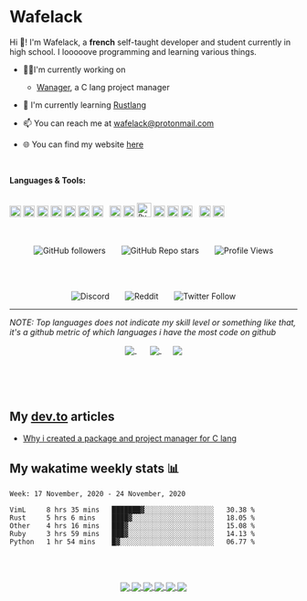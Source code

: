 # Wafelack

Hi 🖖!
I'm Wafelack, a <b>french</b> self-taught developer and student currently in high school. I looooove programming and learning various things.
<br>

- 👩‍💻I'm currently working on 
  - [Wanager](https://github.com/Wmanage/wng), a C lang project manager
 
- 🌱 I'm currently learning [Rustlang](https://rust-lang.org)
- 📫 You can reach me at [wafelack@protonmail.com](mailto:wafelack@protonmail.com)
- 🌐 You can find my website [here](https://wafelack.fr)

 <br>


**Languages & Tools:**<br><br>


<code alt="Rustlang"><a href="https://rust-lang.com"><img width=20 alt="Rustlang" src="https://reach.rust-lang.org/static/rust-logo-white.png" title="The Rust programming language"/></a></code>
<code><a href="https://python.org"><img width=20 alt="python" src="https://external-content.duckduckgo.com/iu/?u=https%3A%2F%2Fupload.wikimedia.org%2Fwikipedia%2Fcommons%2Fthumb%2Fc%2Fc3%2FPython-logo-notext.svg%2F1200px-Python-logo-notext.svg.png&f=1&nofb=1" title="Python"/></a></code>
<code><a href="https://developer.mozilla.org/en-US/docs/Web/CSS"><img width=20 alt="css" src="https://cdn.freebiesupply.com/logos/large/2x/css-3-logo-png-transparent.png" title="Cascading Style Sheets"/></a></code>
<code alt="Clang"><img width=20 alt="Clang" src="https://www.seekpng.com/png/full/353-3535324_c-programming-language-icon.png" title="The C Programming language"/></code>
<code><a href="https://developer.mozilla.org/en-US/docs/Web/HTML"><img width=20 alt="html" src="https://seeklogo.com/images/H/html5-logo-EF92D240D7-seeklogo.com.png" title="HyperText Markup Language"/></a></code>
<code><a href="https://www.gnu.org/software/bash/"><img width=20 alt="bash" src="https://raw.githubusercontent.com/odb/official-bash-logo/master/assets/Logos/Icons/PNG/512x512.png" title="The Bourne Again SHell"/></a></code>
<code><img width=20 alt="vimscript" src="https://iconarchive.com/download/i94394/bokehlicia/captiva/vim.ico" title="VimScript"/></code>
&nbsp;
<code><a href="https://www.jetbrains.com/clion/"><img width=20 alt="Clion" src="https://cdn.discordapp.com/attachments/739797589687402519/744692286427889734/clion.png" title="JetBrains CLion"/></a></code>
<code><a href="https://intellij-rust.github.io/"><img width=20 alt="Intellij Rust" src="https://avatars0.githubusercontent.com/u/16057867?s=200&v=4" title="Intellij Rust"/></a></code>
<code><a href="https://www.jetbrains.com/pycharm/"><img width=25 alt="PyCharm" src="https://external-content.duckduckgo.com/iu/?u=https%3A%2F%2Fd3nmt5vlzunoa1.cloudfront.net%2Fpycharm%2Ffiles%2F2015%2F12%2FPyCharm_400x400_Twitter_logo_white.png&f=1&nofb=1" title="JetBrains Pycharm"/></a></code>
<code><a href="https://code.visualstudio.com/"><img width=20 alt="VSCode" src="https://code.visualstudio.com/assets/updates/1_35/logo-stable.png" title="Visual Code"/></a></code>
<code><a href="https://code.visualstudio.com/insiders/"><img width=20 alt="VSCode Insiders" src="https://external-content.duckduckgo.com/iu/?u=https%3A%2F%2Fupload.wikimedia.org%2Fwikipedia%2Fcommons%2Fthumb%2F4%2F4b%2FVisual_Studio_Code_Insiders_1.36_icon.svg%2F170px-Visual_Studio_Code_Insiders_1.36_icon.svg.png&f=1&nofb=1" title="Visual Code Insiders"/></a></code>
<code><a href="https://www.vim.org/"><img width=20 alt="VI Improved" src="https://external-content.duckduckgo.com/iu/?u=https%3A%2F%2Fupload.wikimedia.org%2Fwikipedia%2Fcommons%2Fthumb%2F4%2F4f%2FIcon-Vim.svg%2F1024px-Icon-Vim.svg.png&f=1&nofb=1" title="VI Improved"/></a></code>
&nbsp;
<code><a href="https://git-scm.com/"><img width=20 alt="Git" src="https://cdn.freebiesupply.com/logos/large/2x/git-icon-logo-png-transparent.png" title="Git"/></a></code>
<code><a href="https://wmanage.github.io/"><img width=20 alt="WNG" src="https://github.com/Wmanage/wng/blob/master/assets/wng.png" title="Wmanage wng"/></a></code>



<br>

<p align="center">
<img align="center" alt="GitHub followers" src="https://img.shields.io/github/followers/wafelack?color=%2300bb00&label=Followers&style=flat-square">
 &nbsp;&nbsp;&nbsp;&nbsp;&nbsp;
<img align="center" alt="GitHub Repo stars" src="https://img.shields.io/github/stars/wmanage/wng?color=%23ff7700&label=Wng%20stars&style=flat-square">
 &nbsp;&nbsp;&nbsp;&nbsp;&nbsp;
<img align="center" alt="Profile Views" src="https://komarev.com/ghpvc/?username=Wafelack&style=flat-square">

</p>

<br>
<br>

<p align="center">
<img align="center" alt="Discord" src="https://img.shields.io/badge/Discord-%40Wafelack%235334-7289DA?style=for-the-badge">
  &nbsp;&nbsp;&nbsp;&nbsp;&nbsp;
<img align="center" alt="Reddit" src="https://img.shields.io/badge/Reddit-u/wafelack-ff5522?style=for-the-badge">
  &nbsp;&nbsp;&nbsp;&nbsp;&nbsp;
<img align="center" alt="Twitter Follow" src="https://img.shields.io/twitter/follow/wafelackk?color=%231da1f2&label=%40wafelackk&logo=twitter&style=for-the-badge">
  
</p>
  
___
<i>NOTE: Top languages does not indicate my skill level or something like that, it's a github metric of which languages i have the most code on github</i>

<p align="center">
<a href="https://github.com/anuraghazra/github-readme-stats">
<img align="center" src="https://github-readme-stats.vercel.app/api?username=wafelack&custom_title=Wafelack contributions :&show_icons=true&title_color=bbbbbb&text_color=dddddd&icon_color=990000&bg_color=111111" />
</a>
  &nbsp;&nbsp;&nbsp;&nbsp;&nbsp;
<a href="https://github.com/anuraghazra/github-readme-stats">
<img align="center" src="https://github-readme-stats.vercel.app/api/top-langs/?username=wafelack&langs_count=7&title_color=bbbbbb&text_color=dddddd&icon_color=990000&layout=compact&bg_color=111111&hide=html,css"/>
</a>
&nbsp;&nbsp;&nbsp;&nbsp;
 <a href="https://github.com/ryo-ma/github-profile-trophy">
  <img align="center" src="https://github-profile-trophy.vercel.app/?username=wafelack&theme=monokai&column=3&margin-w=15&margin-h=15&title=Followers,Star,Commit,PR,Issue,Repositories"/>
</a>
</a>
</p>

<br>
<br>
<br>

## My [dev.to](https://dev.to/wafelack) articles

<!-- DEVTO:START -->
- [Why i created a package and project manager for C lang](https://dev.to/wafelack/why-i-created-a-package-and-project-manager-for-c-lang-5f65)
<!-- DEVTO:END -->

## My wakatime weekly stats 📊

<!--START_SECTION:waka-->
```text
Week: 17 November, 2020 - 24 November, 2020

VimL     8 hrs 35 mins   ███████▓░░░░░░░░░░░░░░░░░   30.38 % 
Rust     5 hrs 6 mins    ████▓░░░░░░░░░░░░░░░░░░░░   18.05 % 
Other    4 hrs 16 mins   ███▓░░░░░░░░░░░░░░░░░░░░░   15.08 % 
Ruby     3 hrs 59 mins   ███▓░░░░░░░░░░░░░░░░░░░░░   14.13 % 
Python   1 hr 54 mins    █▓░░░░░░░░░░░░░░░░░░░░░░░   06.77 % 
```
<!--END_SECTION:waka-->

<br>
<br>

<p align="center">
<a href="https://github.com/Wmanage/wng">
  <!-- Change the `github-readme-stats.anuraghazra1.vercel.app` to `github-readme-stats.vercel.app`  -->
  <img align="center" src="https://github-readme-stats.vercel.app/api/pin/?username=wmanage&repo=wng&title_color=dea584&text_color=dddddd&icon_color=990000&bg_color=111111" />
</a>    
<a href="https://github.com/wafelack/Ark.vim">
  <!-- Change the `github-readme-stats.anuraghazra1.vercel.app` to `github-readme-stats.vercel.app`  -->
  <img align="center" src="https://github-readme-stats.vercel.app/api/pin/?username=wafelack&repo=Ark.vim&title_color=199f4b&text_color=dddddd&icon_color=990000&bg_color=111111" />
</a>

<a href="https://github.com/wafelack/sendfile">
  <!-- Change the `github-readme-stats.anuraghazra1.vercel.app` to `github-readme-stats.vercel.app`  -->
  <img align="center" src="https://github-readme-stats.vercel.app/api/pin/?username=wafelack&repo=sendfile&title_color=dea584&text_color=dddddd&icon_color=990000&bg_color=111111" />
</a>
<a href="https://github.com/wafelack/marsdown">
  <!-- Change the `github-readme-stats.anuraghazra1.vercel.app` to `github-readme-stats.vercel.app`  -->
  <img align="center" src="https://github-readme-stats.vercel.app/api/pin/?username=wafelack&repo=marsdown&title_color=dea584&text_color=dddddd&icon_color=990000&bg_color=111111" />
</a>

<a href="https://github.com/wafelack/remote_access_tool">
  <!-- Change the `github-readme-stats.anuraghazra1.vercel.app` to `github-readme-stats.vercel.app`  -->
  <img align="center" src="https://github-readme-stats.vercel.app/api/pin/?username=wafelack&repo=remote_access_tool&title_color=dea584&text_color=dddddd&icon_color=990000&bg_color=111111" />
</a>

<a href="https://github.com/wafelack/vlugger">
  <!-- Change the `github-readme-stats.anuraghazra1.vercel.app` to `github-readme-stats.vercel.app`  -->
  <img align="center" src="https://github-readme-stats.vercel.app/api/pin/?username=wafelack&repo=vlugger&title_color=dea584&text_color=dddddd&icon_color=990000&bg_color=111111" />
</a>
  </p>
